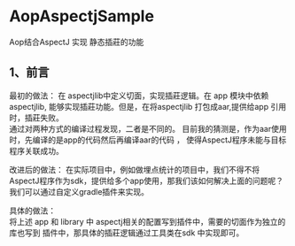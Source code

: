 # AopAspectjSample
Aop结合AspectJ 实现 静态插莊的功能

## 1、前言

最初的做法：
在 aspectjlib中定义切面，实现插莊逻辑。在 app 模块中依赖 aspectjlib,  能够实现插莊功能。但是，在将aspectjlib 打包成aar,提供给app 引用时，插莊失败。  
通过对两种方式的编译过程发现，二者是不同的。  目前我的猜测是，作为aar使用时，先编译的是app的代码然后再编译aar的代码 ， 使得AspectJ程序未能与目标程序关联成功。  

改进后的做法：
在实际项目中，例如做埋点统计的项目中，我们不得不将AspectJ程序作为sdk，提供给多个app使用，那我们该如何解决上面的问题呢？  
我们可以通过自定义gradle插件来实现。

具体的做法：  
将上述 app 和 library 中 aspectj相关的配置写到插件中，需要的切面作为独立的库也写到 插件中，那具体的插莊逻辑通过工具类在sdk 中实现即可。



